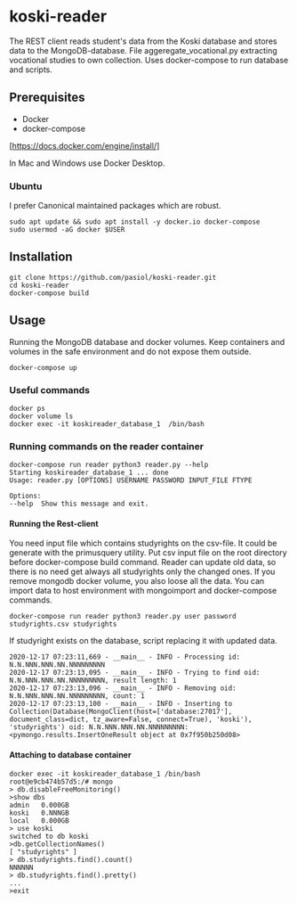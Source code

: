 # koski-reader

The REST client reads student's data from the Koski database and stores data to the MongoDB-database. File aggeregate_vocational.py extracting vocational studies to own collection. Uses docker-compose to run database and scripts.

## Prerequisites

* Docker
* docker-compose

[https://docs.docker.com/engine/install/]

In Mac and Windows use Docker Desktop. 

### Ubuntu

I prefer Canonical maintained packages which are robust.

    sudo apt update && sudo apt install -y docker.io docker-compose
    sudo usermod -aG docker $USER

## Installation

    git clone https://github.com/pasiol/koski-reader.git
    cd koski-reader
    docker-compose build

## Usage

Running the MongoDB database and docker volumes. Keep containers and volumes in the safe environment and do not expose them outside.

    docker-compose up

### Useful commands

    docker ps
    docker volume ls
    docker exec -it koskireader_database_1  /bin/bash

### Running commands on the reader container

    docker-compose run reader python3 reader.py --help
    Starting koskireader_database_1 ... done
    Usage: reader.py [OPTIONS] USERNAME PASSWORD INPUT_FILE FTYPE

    Options:
    --help  Show this message and exit.

#### Running the Rest-client

You need input file which contains studyrights on the csv-file. It could be generate with the primusquery utility. Put csv input file on the root directory before docker-compose build command. Reader can update old data, so there is no need get always all studyrights only the changed ones. If you remove mongodb docker volume, you also loose all the data. You can import data to host environment with mongoimport and docker-compose commands.

    docker-compose run reader python3 reader.py user password studyrights.csv studyrights

If studyright exists on the database, script replacing it with updated data.

    2020-12-17 07:23:11,669 - __main__ - INFO - Processing id: N.N.NNN.NNN.NN.NNNNNNNNN
    2020-12-17 07:23:13,095 - __main__ - INFO - Trying to find oid: N.N.NNN.NNN.NN.NNNNNNNNN, result length: 1
    2020-12-17 07:23:13,096 - __main__ - INFO - Removing oid: N.N.NNN.NNN.NN.NNNNNNNNN, count: 1
    2020-12-17 07:23:13,100 - __main__ - INFO - Inserting to Collection(Database(MongoClient(host=['database:27017'], document_class=dict, tz_aware=False, connect=True), 'koski'), 'studyrights') oid: N.N.NNN.NNN.NN.NNNNNNNNN: <pymongo.results.InsertOneResult object at 0x7f950b250d08>

#### Attaching to database container

    docker exec -it koskireader_database_1 /bin/bash
    root@e9cb474b57d5:/# mongo
    > db.disableFreeMonitoring()
    >show dbs
    admin   0.000GB
    koski   0.NNNGB
    local   0.000GB
    > use koski
    switched to db koski
    >db.getCollectionNames()
    [ "studyrights" ]
    > db.studyrights.find().count()
    NNNNNN
    > db.studyrights.find().pretty()
    ...
    >exit


    